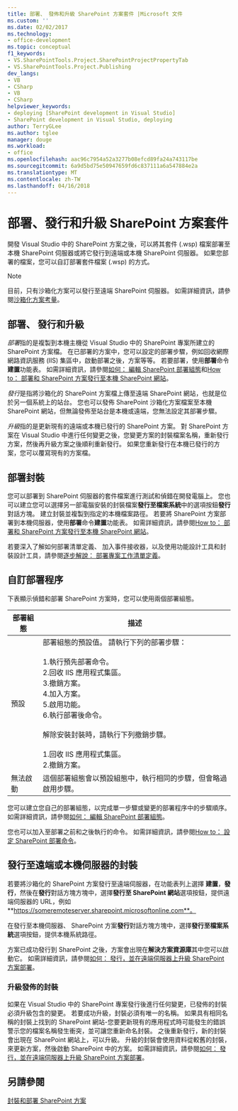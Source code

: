 ```yaml
---
title: 部署、 發佈和升級 SharePoint 方案套件 |Microsoft 文件
ms.custom: ''
ms.date: 02/02/2017
ms.technology:
- office-development
ms.topic: conceptual
f1_keywords:
- VS.SharePointTools.Project.SharePointProjectPropertyTab
- VS.SharePointTools.Project.Publishing
dev_langs:
- VB
- CSharp
- VB
- CSharp
helpviewer_keywords:
- deploying [SharePoint development in Visual Studio]
- SharePoint development in Visual Studio, deploying
author: TerryGLee
ms.author: tglee
manager: douge
ms.workload:
- office
ms.openlocfilehash: aac96c7954a52a3277b08efcd89fa24a743117be
ms.sourcegitcommit: 6a9d5bd75e50947659fd6c837111a6a547884e2a
ms.translationtype: MT
ms.contentlocale: zh-TW
ms.lasthandoff: 04/16/2018
---
```

# <a name="deploying-publishing-and-upgrading-sharepoint-solution-packages"></a>部署、發行和升級 SharePoint 方案套件
  開發 Visual Studio 中的 SharePoint 方案之後，可以將其套件 (.wsp) 檔案部署至本機 SharePoint 伺服器或將它發行到遠端或本機 SharePoint 伺服器。 如果您部署的檔案，您可以自訂部署套件檔案 (.wsp) 的方式。  
  
> [!NOTE]  
>  目前，只有沙箱化方案可以發行至遠端 SharePoint 伺服器。 如需詳細資訊，請參閱[沙箱化方案考量](../sharepoint/sandboxed-solution-considerations.md)。  
  
## <a name="deploying-publishing-and-upgrading"></a>部署、 發行和升級  
 *部署*指的是複製到本機主機從 Visual Studio 中的 SharePoint 專案所建立的 SharePoint 方案檔。 在已部署的方案中，您可以設定的部署步驟，例如回收網際網路資訊服務 (IIS) 集區中，啟動部署之後，方案等等。 若要部署，使用**部署**命令**建置**功能表。 如需詳細資訊，請參閱[如何： 編輯 SharePoint 部署組態](../sharepoint/how-to-edit-a-sharepoint-deployment-configuration.md)和[How to： 部署和 SharePoint 方案發行至本機 SharePoint 網站](../sharepoint/how-to-deploy-and-publish-a-sharepoint-solution-to-a-local-sharepoint-site.md)。  
  
 *發行*是指將沙箱化的 SharePoint 方案檔上傳至遠端 SharePoint 網站，也就是位於另一個系統上的站台。 您也可以發佈 SharePoint 沙箱化方案檔案至本機 SharePoint 網站，但無論發佈至站台是本機或遠端，您無法設定其部署步驟。  
  
 *升級*指的是更新現有的遠端或本機已發行的 SharePoint 方案。 對 SharePoint 方案在 Visual Studio 中進行任何變更之後，您變更方案的封裝檔案名稱，重新發行方案，然後再升級方案之後順利重新發行。 如果您重新發行在本機已發行的方案，您可以覆寫現有的方案檔。  
  
## <a name="deploying-packages"></a>部署封裝  
 您可以部署到 SharePoint 伺服器的套件檔案進行測試和偵錯在開發電腦上。 您也可以建立您可以選擇另一部電腦安裝的封裝檔案**發行至檔案系統**中的選項按鈕**發行** 對話方塊。 建立封裝並複製到指定的本機檔案路徑。 若要將 SharePoint 方案部署到本機伺服器，使用**部署**命令**建置**功能表。 如需詳細資訊，請參閱[How to： 部署和 SharePoint 方案發行至本機 SharePoint 網站](../sharepoint/how-to-deploy-and-publish-a-sharepoint-solution-to-a-local-sharepoint-site.md)。  
  
 若要深入了解如何部署清單定義、 加入事件接收器，以及使用功能設計工具和封裝設計工具，請參閱[逐步解說： 部署專案工作清單定義](../sharepoint/walkthrough-deploying-a-project-task-list-definition.md)。  
  
## <a name="customizing-the-deployment-process"></a>自訂部署程序  
 下表顯示偵錯和部署 SharePoint 方案時，您可以使用兩個部署組態。  
  
|部署組態|描述|  
|------------------------------|-----------------|  
|預設|部署組態的預設值。 請執行下列的部署步驟：<br /><br /> 1.執行預先部署命令。<br />2.回收 IIS 應用程式集區。<br />3.撤銷方案。<br />4.加入方案。<br />5.啟用功能。<br />6.執行部署後命令。<br /><br /> 解除安裝封裝時，請執行下列撤銷步驟。<br /><br /> 1.回收 IIS 應用程式集區。<br />2.撤銷方案。|  
|無法啟動|這個部署組態會以預設組態中，執行相同的步驟，但會略過啟用步驟。|  
  
 您可以建立您自己的部署組態，以完成單一步驟或變更的部署程序中的步驟順序。 如需詳細資訊，請參閱[如何： 編輯 SharePoint 部署組態](../sharepoint/how-to-edit-a-sharepoint-deployment-configuration.md)。  
  
 您也可以加入至部署之前和之後執行的命令。 如需詳細資訊，請參閱[How to： 設定 SharePoint 部署命令](../sharepoint/how-to-set-sharepoint-deployment-commands.md)。  
  
## <a name="publishing-packages-to-a-remote-or-local-server"></a>發行至遠端或本機伺服器的封裝  
 若要將沙箱化的 SharePoint 方案發行至遠端伺服器，在功能表列上選擇 **建置**，**發行**，然後在**發行**對話方塊方塊中，選擇**發行至 SharePoint 網站**選項按鈕，提供遠端伺服器的 URL，例如**https://someremoteserver.sharepoint.microsoftonline.com**。  
  
 在發行至本機伺服器、 SharePoint 方案**發行**對話方塊方塊中，選擇**發行至檔案系統**選項按鈕，提供本機系統路徑。  
  
 方案已成功發行到 SharePoint 之後，方案會出現在**解決方案資源庫**其中您可以啟動它。 如需詳細資訊，請參閱[如何： 發行，並在遠端伺服器上升級 SharePoint 方案部署](../sharepoint/how-to-deploy-publish-and-upgrade-sharepoint-solutions-on-a-remote-server.md)。  
  
### <a name="upgrading-published-packages"></a>升級發佈的封裝  
 如果在 Visual Studio 中的 SharePoint 專案發行後進行任何變更，已發佈的封裝必須升級包含的變更。 若要成功升級，封裝必須有唯一的名稱。 如果具有相同名稱的封裝上找到的 SharePoint 網站-您要更新現有的應用程式時可能發生的錯誤警示您的檔案名稱發生衝突，並可讓您重新命名封裝。 之後重新發行，新的封裝會出現在 SharePoint 網站上，可以升級。 升級的封裝會使用資料從較舊的封裝，來更新方案，然後啟動 SharePoint 中的方案。 如需詳細資訊，請參閱[如何： 發行，並在遠端伺服器上升級 SharePoint 方案部署](../sharepoint/how-to-deploy-publish-and-upgrade-sharepoint-solutions-on-a-remote-server.md)。  
  
## <a name="see-also"></a>另請參閱  
 [封裝和部署 SharePoint 方案](../sharepoint/packaging-and-deploying-sharepoint-solutions.md)  
  
  